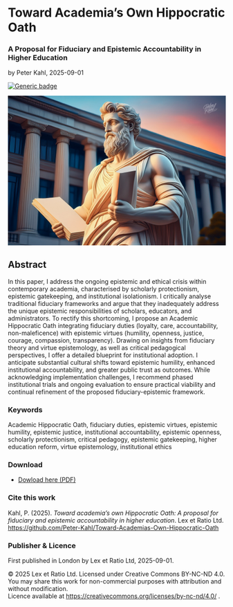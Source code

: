 # Toward Academia’s Own Hippocratic Oath

### A Proposal for Fiduciary and Epistemic Accountability in Higher Education

by Peter Kahl, 2025-09-01

[![Generic badge](https://img.shields.io/badge/ORCID-0009–0003–1616–4843-green.svg)](https://orcid.org/0009-0003-1616-4843)

![alt text](https://github.com/Peter-Kahl/Toward-Academias-Own-Hippocratic-Oath/blob/main/academic-hippocratic-oath.jpg?raw=true)

## Abstract

In this paper, I address the ongoing epistemic and ethical crisis within contemporary academia, characterised by scholarly protectionism, epistemic gatekeeping, and institutional isolationism. I critically analyse traditional fiduciary frameworks and argue that they inadequately address the unique epistemic responsibilities of scholars, educators, and administrators. To rectify this shortcoming, I propose an Academic Hippocratic Oath integrating fiduciary duties (loyalty, care, accountability, non-maleficence) with epistemic virtues (humility, openness, justice, courage, compassion, transparency). Drawing on insights from fiduciary theory and virtue epistemology, as well as critical pedagogical perspectives, I offer a detailed blueprint for institutional adoption. I anticipate substantial cultural shifts toward epistemic humility, enhanced institutional accountability, and greater public trust as outcomes. While acknowledging implementation challenges, I recommend phased institutional trials and ongoing evaluation to ensure practical viability and continual refinement of the proposed fiduciary-epistemic framework.

### Keywords

Academic Hippocratic Oath, fiduciary duties, epistemic virtues, epistemic humility, epistemic justice, institutional accountability, epistemic openness, scholarly protectionism, critical pedagogy, epistemic gatekeeping, higher education reform, virtue epistemology, institutional ethics

### Download

- [Dowload here (PDF)](https://raw.githubusercontent.com/Peter-Kahl/Toward-Academias-Own-Hippocratic-Oath/master/Kahl_P_Toward_Academias_Own_Hippocratic_Oath_2025-06-25.pdf)

### Cite this work

Kahl, P. (2025). _Toward academia’s own Hippocratic Oath: A proposal for fiduciary and epistemic accountability in higher education_. Lex et Ratio Ltd. https://github.com/Peter-Kahl/Toward-Academias-Own-Hippocratic-Oath

### Publisher & Licence

First published in London by Lex et Ratio Ltd, 2025-09-01.

© 2025 Lex et Ratio Ltd. Licensed under Creative Commons BY-NC-ND 4.0.\
You may share this work for non-commercial purposes with attribution and without modification.\
Licence available at https://creativecommons.org/licenses/by-nc-nd/4.0/ .